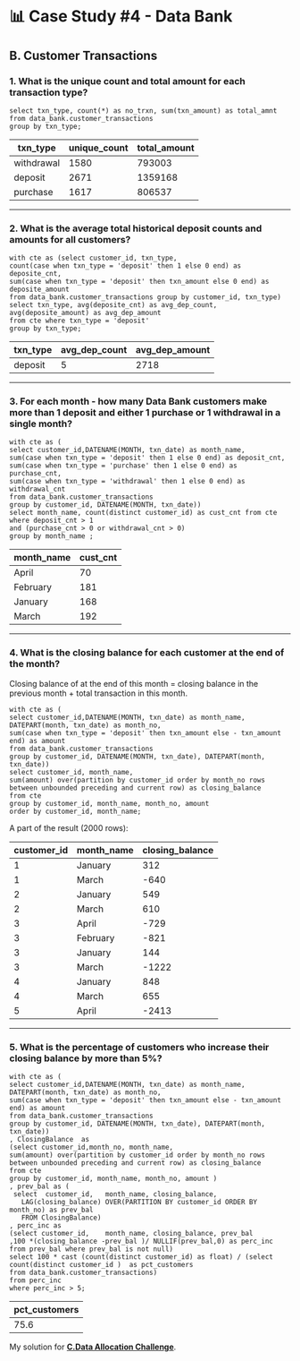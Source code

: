 # 📊 Case Study #4 - Data Bank
## B. Customer Transactions
### 1. What is the unique count and total amount for each transaction type?
```TSQL
select txn_type, count(*) as no_trxn, sum(txn_amount) as total_amnt 
from data_bank.customer_transactions
group by txn_type;
```
| txn_type   | unique_count | total_amount  |
|------------|--------------|---------------|
| withdrawal | 1580         | 793003        |
| deposit    | 2671         | 1359168       |
| purchase   | 1617         | 806537        |

---
### 2. What is the average total historical deposit counts and amounts for all customers?
```TSQL
with cte as (select customer_id, txn_type,
count(case when txn_type = 'deposit' then 1 else 0 end) as deposite_cnt,
sum(case when txn_type = 'deposit' then txn_amount else 0 end) as deposite_amount
from data_bank.customer_transactions group by customer_id, txn_type)
select txn_type, avg(deposite_cnt) as avg_dep_count, avg(deposite_amount) as avg_dep_amount
from cte where txn_type = 'deposit' 
group by txn_type;
```
| txn_type | avg_dep_count | avg_dep_amount |
|----------|---------------|----------------|
| deposit  | 5             | 2718           |


---
### 3. For each month - how many Data Bank customers make more than 1 deposit and either 1 purchase or 1 withdrawal in a single month?
```TSQL
with cte as (
select customer_id,DATENAME(MONTH, txn_date) as month_name,
sum(case when txn_type = 'deposit' then 1 else 0 end) as deposit_cnt,
sum(case when txn_type = 'purchase' then 1 else 0 end) as purchase_cnt,
sum(case when txn_type = 'withdrawal' then 1 else 0 end) as withdrawal_cnt
from data_bank.customer_transactions 
group by customer_id, DATENAME(MONTH, txn_date))
select month_name, count(distinct customer_id) as cust_cnt from cte
where deposit_cnt > 1
and (purchase_cnt > 0 or withdrawal_cnt > 0)
group by month_name ;

```
| month_name | cust_cnt |
|------------|----------|
| April      | 70       |
| February   | 181      |
| January    | 168      |
| March      | 192      |


---
### 4. What is the closing balance for each customer at the end of the month?
Closing balance of at the end of this month = closing balance in the previous month + total transaction in this month. 


```TSQL
with cte as (
select customer_id,DATENAME(MONTH, txn_date) as month_name,
DATEPART(month, txn_date) as month_no,
sum(case when txn_type = 'deposit' then txn_amount else - txn_amount end) as amount
from data_bank.customer_transactions
group by customer_id, DATENAME(MONTH, txn_date), DATEPART(month, txn_date))
select customer_id, month_name, 
sum(amount) over(partition by customer_id order by month_no rows between unbounded preceding and current row) as closing_balance
from cte
group by customer_id, month_name, month_no, amount
order by customer_id, month_name;

```
A part of the result (2000 rows):

| customer_id | month_name | closing_balance |
|-------------|------------|-----------------|
| 1           | January    | 312             |
| 1           | March      | -640            |
| 2           | January    | 549             |
| 2           | March      | 610             |
| 3           | April      | -729            |
| 3           | February   | -821            |
| 3           | January    | 144             |
| 3           | March      | -1222           |
| 4           | January    | 848             |
| 4           | March      | 655             |
| 5           | April      | -2413           |


---
### 5. What is the percentage of customers who increase their closing balance by more than 5%?
  
```TSQL
with cte as (
select customer_id,DATENAME(MONTH, txn_date) as month_name,
DATEPART(month, txn_date) as month_no,
sum(case when txn_type = 'deposit' then txn_amount else - txn_amount end) as amount
from data_bank.customer_transactions
group by customer_id, DATENAME(MONTH, txn_date), DATEPART(month, txn_date))
, ClosingBalance  as 
(select customer_id,month_no, month_name,
sum(amount) over(partition by customer_id order by month_no rows between unbounded preceding and current row) as closing_balance
from cte
group by customer_id, month_name, month_no, amount ) 
, prev_bal as (
 select  customer_id,	month_name,	closing_balance,
   LAG(closing_balance) OVER(PARTITION BY customer_id ORDER BY	month_no) as prev_bal
   FROM ClosingBalance)
, perc_inc as 
(select customer_id,	month_name,	closing_balance, prev_bal
,100 *(closing_balance -prev_bal )/ NULLIF(prev_bal,0) as perc_inc
from prev_bal where prev_bal is not null)
select 100 * cast (count(distinct customer_id) as float) / (select count(distinct customer_id )  as pct_customers
from data_bank.customer_transactions) 
from perc_inc
where perc_inc > 5;

```
| pct_customers  |
|----------------|
| 75.6           |


My solution for **[C.Data Allocation Challenge](https://github.com/arshirabbani/8-Week-SQL-Challenge/blob/main/Case%20Study%20%234%20-%20Data%20Bank/Solution/C.%20Customer%20Transactions.md)**.
